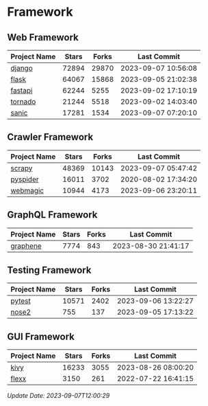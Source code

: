 # Framework

## Web Framework
| Project Name | Stars | Forks | Last Commit |
| ------------ | ----- | ----- | ----------- |
| [django](https://github.com/django/django) | 72894 | 29870 | 2023-09-07 10:56:08 |
| [flask](https://github.com/pallets/flask) | 64067 | 15868 | 2023-09-05 21:02:38 |
| [fastapi](https://github.com/tiangolo/fastapi) | 62244 | 5255 | 2023-09-02 17:10:19 |
| [tornado](https://github.com/tornadoweb/tornado) | 21244 | 5518 | 2023-09-02 14:03:40 |
| [sanic](https://github.com/sanic-org/sanic) | 17281 | 1534 | 2023-09-07 07:20:10 |

## Crawler Framework
| Project Name | Stars | Forks | Last Commit |
| ------------ | ----- | ----- | ----------- |
| [scrapy](https://github.com/scrapy/scrapy) | 48369 | 10143 | 2023-09-07 05:47:42 |
| [pyspider](https://github.com/binux/pyspider) | 16011 | 3702 | 2020-08-02 17:34:20 |
| [webmagic](https://github.com/code4craft/webmagic) | 10944 | 4173 | 2023-09-06 23:20:11 |

## GraphQL Framework
| Project Name | Stars | Forks | Last Commit |
| ------------ | ----- | ----- | ----------- |
| [graphene](https://github.com/graphql-python/graphene) | 7774 | 843 | 2023-08-30 21:41:17 |

## Testing Framework
| Project Name | Stars | Forks | Last Commit |
| ------------ | ----- | ----- | ----------- |
| [pytest](https://github.com/pytest-dev/pytest) | 10571 | 2402 | 2023-09-06 13:22:27 |
| [nose2](https://github.com/nose-devs/nose2) | 755 | 137 | 2023-09-05 17:13:22 |

## GUI Framework
| Project Name | Stars | Forks | Last Commit |
| ------------ | ----- | ----- | ----------- |
| [kivy](https://github.com/kivy/kivy) | 16233 | 3055 | 2023-08-26 08:00:20 |
| [flexx](https://github.com/flexxui/flexx) | 3150 | 261 | 2022-07-22 16:41:15 |

*Update Date: 2023-09-07T12:00:29*